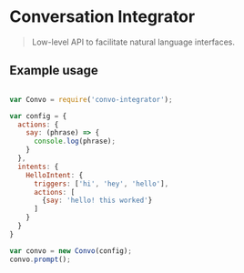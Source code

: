 

# Conversation Integrator

> Low-level API to facilitate natural language interfaces.


## Example usage

```javascript

var Convo = require('convo-integrator');

var config = {
  actions: {
    say: (phrase) => {
      console.log(phrase);
    }
  },
  intents: {
    HelloIntent: {
      triggers: ['hi', 'hey', 'hello'],
      actions: [
        {say: 'hello! this worked'}
      ]
    }
  }
}

var convo = new Convo(config);
convo.prompt();

```
